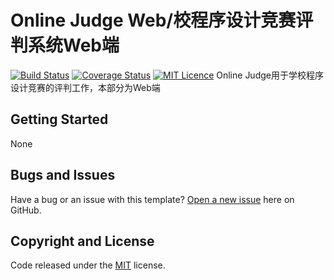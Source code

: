 # Online Judge Web/校程序设计竞赛评判系统Web端

[![Build Status](https://travis-ci.org/8cbx/OnlineJudge_Web.svg?branch=master)](https://travis-ci.org/8cbx/OnlineJudge_Web)
[![Coverage Status](https://coveralls.io/repos/github/8cbx/OnlineJudge_Web/badge.svg?branch=master)](https://coveralls.io/github/8cbx/OnlineJudge_Web?branch=master)
[![MIT Licence](https://badges.frapsoft.com/os/mit/mit.svg?v=103)](https://opensource.org/licenses/mit-license.php)
Online Judge用于学校程序设计竞赛的评判工作，本部分为Web端

## Getting Started

None

## Bugs and Issues

Have a bug or an issue with this template? [Open a new issue](https://github.com/8cbx/OnlineJudge_Web/issues) here on GitHub.


## Copyright and License

Code released under the [MIT](https://github.com/8cbx/OnlineJudge_Web/blob/master/LICENSE) license.